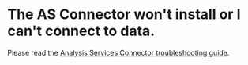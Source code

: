 ﻿<properties 
   pageTitle="The AS Connector won't install or I can't connect to data."
   description="The AS Connector won't install or I can't connect to data."
   services="powerbi" 
   documentationCenter="" 
   authors="jastru" 
   manager="mblythe" 
   editor=""
   tags=""/>
 
<tags
   ms.service="powerbi"
   ms.devlang="NA"
   ms.topic="article"
   ms.tgt_pltfrm="NA"
   ms.workload="powerbi"
   ms.date="10/16/2015"
   ms.author="jastru"/>

# The AS Connector won't install or I can't connect to data.  

Please read the [Analysis Services Connector troubleshooting guide](powerbi-admin-troubleshoot-analysis-service-connector.md).  